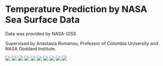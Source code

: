 # Temperature Prediction by NASA Sea Surface Data

Data was provided by NASA-GISS

Supervised by Anastasia Romanou, Professor of Columbia University and NASA Goddard Institute.

<img src="figure/normalized_current_u.png">
<img src="figure/normalized_current_v.png">
<img src="figure/normalized_sea_level_pressure.png">
<img src="figure/normalized_temperature.png">
<img src="figure/rf.png">
<img src="figure/mlp.png">
<img src="figure/xgboost.png">
<img src="figure/tensorflow.png">
<img src="figure/10.png">
<img src="figure/11.png">
